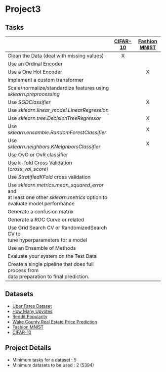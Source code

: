 # Project3

## Tasks 

<div align="center">

|     | [CIFAR-10](http://www.cs.toronto.edu/~kriz/cifar.html) | [Fashion MNIST](https://github.com/zalandoresearch/fashion-mnist) |
|-----|:-:|:-:|
| Clean the Data (deal with missing values) | X | |
| Use an Ordinal Encoder | | |
| Use a One Hot Encoder | | X |
| Implement a custom transformer | | |
| Scale/normalize/standardize features using<br> _sklearn.preprocessing_ | | |
| Use _SGDClassifier_ | | X |
| Use _sklearn.linear_model.LinearRegression_ | | |
| Use _sklearn.tree.DecisionTreeRegressor_ | | X |
| Use _sklearn.ensamble.RandomForestClassifier_ | | X |
| Use _sklearn.neighbors.KNeighborsClassifier_ | | X |
| Use OvO or OvR classifier | | |
| Use k-fold Cross Validation (_cross_val_score_) | | |
| Use _StratifiedKFold_ cross validation | | |
| Use _sklearn.metrics.mean_squared_error_ and<br>at least one other _sklearn.metrics_ option to<br>evaluate model performance | | |
| Generate a confusion matrix | | |
| Generate a ROC Curve or related | | |
| Use Grid Search CV or RandomizedSearch CV to<br>tune hyperparameters for a model | | |
| Use an Ensamble of Methods | | |
| Evaluate your system on the Test Data | | |
| Create a single pipeline that does full process from<br>data preparation to final prediction. | | |

</div>

## Datasets
  - [Uber Fares Dataset](https://www.kaggle.com/datasets/yasserh/uber-fares-dataset)
  - [How Many Upvotes](https://www.kaggle.com/datasets/umairnsr87/predict-the-number-of-upvotes-a-post-will-get)
  - [Reddit Popularity](https://www.kaggle.com/datasets/kashyapgohil/predicting-reddit-post-popularity-through-comments)
  - [Wake County Real Estate Price Prediction](https://www.kaggle.com/datasets/nkanda/wake-county-housing-nc?select=WakeCountyHousing.csv)
  - [Fashion MNIST](https://github.com/zalandoresearch/fashion-mnist)
  - [CIFAR-10](http://www.cs.toronto.edu/~kriz/cifar.html)


## Project Details
  - Minimum tasks for a dataset : 5
  - Minimum datasets to be used : 2 (5394)
